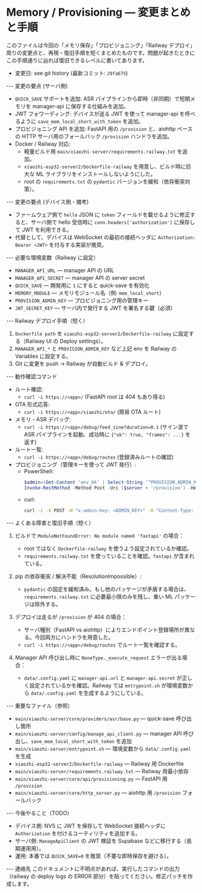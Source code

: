 # Memory / Provisioning — 変更まとめと手順

このファイルは今回の「メモリ保存」「プロビジョニング」「Railway デプロイ」周りの変更点と、再現・復旧手順を短くまとめたものです。問題が起きたときにこの手順通りに辿れば復旧できるレベルに書いてあります。

- 変更日: see git history (最新コミット: `29fa675`)

--- 変更の要点 (サーバ側)
- `QUICK_SAVE` サポートを追加: ASR パイプラインから即時（非同期）で短期メモリを manager-api に保存する仕組みを追加。
- JWT フォワーディング: デバイスが送る JWT を使って manager-api を呼べるように `save_mem_local_short_with_token` を追加。
- プロビジョニング API を追加: FastAPI 用の `/provision` と、aiohttp ベースの HTTP サーバ用のフォールバック `/provision` ハンドラを追加。
- Docker / Railway 対応:
  - 軽量ビルド用 `main/xiaozhi-server/requirements.railway.txt` を追加。
  - `xiaozhi-esp32-server2/Dockerfile-railway` を用意し、ビルド時に巨大な ML ライブラリをインストールしないようにした。
  - root の `requirements.txt` の `pydantic` バージョンを緩和（依存衝突対策）。

--- 変更の要点 (デバイス側・備考)
- ファームウェア側で `hello` JSON に `token` フィールドを載せるように修正すると、サーバ側で hello 受信時に `conn.headers['authorization']` に保存して JWT を利用できる。
- 代替として、デバイスは WebSocket の最初の接続ヘッダに `Authorization: Bearer <JWT>` を付与する実装が推奨。

--- 必要な環境変数（Railway に設定）
- `MANAGER_API_URL` — manager API の URL
- `MANAGER_API_SECRET` — manager API の server secret
- `QUICK_SAVE` — 開発用に `1` にすると quick-save を有効化
- `MEMORY_MODULE` — メモリモジュール名（例: `mem_local_short`）
- `PROVISION_ADMIN_KEY` — プロビジョニング用の管理キー
- `JWT_SECRET_KEY` — サーバ内で発行する JWT を署名する鍵（必須）

--- Railway デプロイ手順（短く）
1. `Dockerfile path` を `xiaozhi-esp32-server2/Dockerfile-railway` に設定する（Railway UI の Deploy settings）。
2. `MANAGER_API_*` と `PROVISION_ADMIN_KEY` など上記 env を Railway の Variables に設定する。
3. Git に変更を push → Railway が自動ビルド & デプロイ。

--- 動作確認コマンド
- ルート確認:
  - `curl -i https://<app>/`  (FastAPI root は 404 もあり得る)
- OTA 形式応答:
  - `curl -i https://<app>/xiaozhi/ota/`  (簡易 OTA ルート)
- メモリ・ASR デバッグ:
  - `curl -i https://<app>/debug/feed_sine?duration=0.1`  (サイン波で ASR パイプラインを起動、成功時に `{"ok": true, "frames": ...}` を返す)
- ルート一覧:
  - `curl -i https://<app>/debug/routes`  (登録済みルートの確認)
- プロビジョニング（管理キーを使って JWT 発行）:
  - PowerShell:
    ```powershell
    $admin=(Get-Content 'env_bk' | Select-String '^PROVISION_ADMIN_KEY=').Line.Split('=')[1].Trim()
    Invoke-RestMethod -Method Post -Uri ($server + '/provision') -Headers @{ 'x-admin-key' = $admin; 'Content-Type' = 'application/json' } -Body (@{ device_id = '<DEVICE_ID>' } | ConvertTo-Json)
    ```
  - curl:
    ```bash
    curl -i -X POST -H "x-admin-key: <ADMIN_KEY>" -H "Content-Type: application/json" -d '{"device_id":"<ID>"}' https://<app>/provision
    ```

--- よくある障害と復旧手順（短く）
1) ビルドで `ModuleNotFoundError: No module named 'fastapi'` の場合：
   - root ではなく `Dockerfile-railway` を使うよう設定されているか確認。
   - `requirements.railway.txt` を使っていることを確認。`fastapi` が含まれている。

2) pip の依存衝突 / 解決不能（ResolutionImpossible）:
   - `pydantic` の固定を緩和済み。もし他のパッケージが矛盾する場合は、`requirements.railway.txt` に必要最小限のみを残し、重い ML パッケージは除外する。

3) デプロイは走るが `/provision` が 404 の場合：
   - サーバ種別（FastAPI vs aiohttp）によりエンドポイント登録場所が異なる。今回両方にハンドラを用意した。
   - `curl -i https://<app>/debug/routes` でルート一覧を確認する。

4) Manager API 呼び出し時に `NoneType._execute_request` エラーが出る場合：
   - `data/.config.yaml` に `manager-api.url` と `manager-api.secret` が正しく設定されているかを確認。Railway では `entrypoint.sh` が環境変数から `data/.config.yaml` を生成するようにしている。

--- 重要なファイル（参照）
- `main/xiaozhi-server/core/providers/asr/base.py` — quick-save 呼び出し箇所
- `main/xiaozhi-server/config/manage_api_client.py` — manager API 呼び出し、`save_mem_local_short_with_token` を追加
- `main/xiaozhi-server/entrypoint.sh` — 環境変数から `data/.config.yaml` を生成
- `xiaozhi-esp32-server2/Dockerfile-railway` — Railway 用 Dockerfile
- `main/xiaozhi-server/requirements.railway.txt` — Railway 用最小依存
- `main/xiaozhi-server/core/api/provisioning.py` — FastAPI 用 `/provision`
- `main/xiaozhi-server/core/http_server.py` — aiohttp 用 `/provision` フォールバック

--- 今後やること（TODO）
- デバイス側: NVS に JWT を保存して WebSocket 接続ヘッダに `Authorization` を付けるユーティリティを追加する。
- サーバ側: `ManageApiClient` の JWT 検証を Supabase などに移行する（長期運用用）。
- 運用: 本番では `QUICK_SAVE=0` を推奨（不要な即時保存を避ける）。

--- 連絡先
このドキュメントに不明点があれば、実行したコマンドの出力（railway の deploy logs の ERROR 部分）を貼ってください。修正パッチを作成します。




